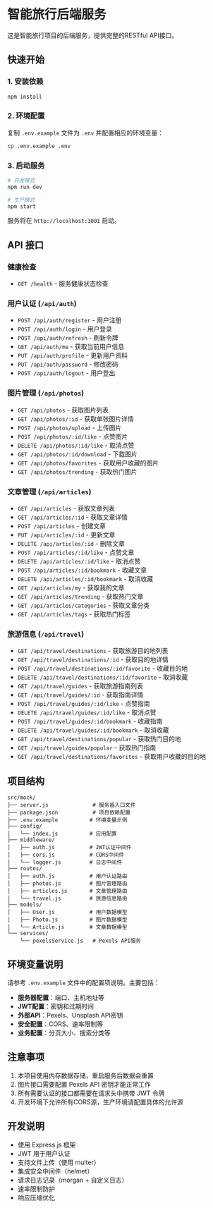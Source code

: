 # 智能旅行后端服务

这是智能旅行项目的后端服务，提供完整的RESTful API接口。

## 快速开始

### 1. 安装依赖
```bash
npm install
```

### 2. 环境配置
复制 `.env.example` 文件为 `.env` 并配置相应的环境变量：
```bash
cp .env.example .env
```

### 3. 启动服务
```bash
# 开发模式
npm run dev

# 生产模式
npm start
```

服务将在 `http://localhost:3001` 启动。

## API 接口

### 健康检查
- `GET /health` - 服务健康状态检查

### 用户认证 (`/api/auth`)
- `POST /api/auth/register` - 用户注册
- `POST /api/auth/login` - 用户登录
- `POST /api/auth/refresh` - 刷新令牌
- `GET /api/auth/me` - 获取当前用户信息
- `PUT /api/auth/profile` - 更新用户资料
- `PUT /api/auth/password` - 修改密码
- `POST /api/auth/logout` - 用户登出

### 图片管理 (`/api/photos`)
- `GET /api/photos` - 获取图片列表
- `GET /api/photos/:id` - 获取单张图片详情
- `POST /api/photos/upload` - 上传图片
- `POST /api/photos/:id/like` - 点赞图片
- `DELETE /api/photos/:id/like` - 取消点赞
- `GET /api/photos/:id/download` - 下载图片
- `GET /api/photos/favorites` - 获取用户收藏的图片
- `GET /api/photos/trending` - 获取热门图片

### 文章管理 (`/api/articles`)
- `GET /api/articles` - 获取文章列表
- `GET /api/articles/:id` - 获取文章详情
- `POST /api/articles` - 创建文章
- `PUT /api/articles/:id` - 更新文章
- `DELETE /api/articles/:id` - 删除文章
- `POST /api/articles/:id/like` - 点赞文章
- `DELETE /api/articles/:id/like` - 取消点赞
- `POST /api/articles/:id/bookmark` - 收藏文章
- `DELETE /api/articles/:id/bookmark` - 取消收藏
- `GET /api/articles/my` - 获取我的文章
- `GET /api/articles/trending` - 获取热门文章
- `GET /api/articles/categories` - 获取文章分类
- `GET /api/articles/tags` - 获取热门标签

### 旅游信息 (`/api/travel`)
- `GET /api/travel/destinations` - 获取旅游目的地列表
- `GET /api/travel/destinations/:id` - 获取目的地详情
- `POST /api/travel/destinations/:id/favorite` - 收藏目的地
- `DELETE /api/travel/destinations/:id/favorite` - 取消收藏
- `GET /api/travel/guides` - 获取旅游指南列表
- `GET /api/travel/guides/:id` - 获取指南详情
- `POST /api/travel/guides/:id/like` - 点赞指南
- `DELETE /api/travel/guides/:id/like` - 取消点赞
- `POST /api/travel/guides/:id/bookmark` - 收藏指南
- `DELETE /api/travel/guides/:id/bookmark` - 取消收藏
- `GET /api/travel/destinations/popular` - 获取热门目的地
- `GET /api/travel/guides/popular` - 获取热门指南
- `GET /api/travel/destinations/favorites` - 获取用户收藏的目的地

## 项目结构

```
src/mock/
├── server.js              # 服务器入口文件
├── package.json           # 项目依赖配置
├── .env.example          # 环境变量示例
├── config/
│   └── index.js          # 应用配置
├── middleware/
│   ├── auth.js           # JWT认证中间件
│   ├── cors.js           # CORS中间件
│   └── logger.js         # 日志中间件
├── routes/
│   ├── auth.js           # 用户认证路由
│   ├── photos.js         # 图片管理路由
│   ├── articles.js       # 文章管理路由
│   └── travel.js         # 旅游信息路由
├── models/
│   ├── User.js           # 用户数据模型
│   ├── Photo.js          # 图片数据模型
│   └── Article.js        # 文章数据模型
└── services/
    └── pexelsService.js   # Pexels API服务
```

## 环境变量说明

请参考 `.env.example` 文件中的配置项说明。主要包括：

- **服务器配置**：端口、主机地址等
- **JWT配置**：密钥和过期时间
- **外部API**：Pexels、Unsplash API密钥
- **安全配置**：CORS、速率限制等
- **业务配置**：分页大小、搜索分类等

## 注意事项

1. 本项目使用内存数据存储，重启服务后数据会重置
2. 图片接口需要配置 Pexels API 密钥才能正常工作
3. 所有需要认证的接口都需要在请求头中携带 JWT 令牌
4. 开发环境下允许所有CORS源，生产环境请配置具体的允许源

## 开发说明

- 使用 Express.js 框架
- JWT 用于用户认证
- 支持文件上传（使用 multer）
- 集成安全中间件（helmet）
- 请求日志记录（morgan + 自定义日志）
- 速率限制防护
- 响应压缩优化